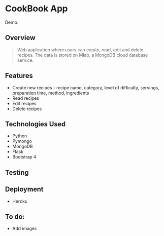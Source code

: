 
# CookBook App
Demo: 

## Overview

> Web application where users can create, read, edit and delete recipes. The data is stored on Mlab, a MongoDB cloud database service.

## Features

* Create new recipes - recipe name, category, level of difficulty, servings, preparation time, method, ingredients
* Read recipes 
* Edit recipes
* Delete recipes

## Technologies Used

* Python
* Pymongo
* MongoDB
* Flask
* Bootstrap 4

## Testing



## Deployment

* Heroku

## To do:
- Add images
